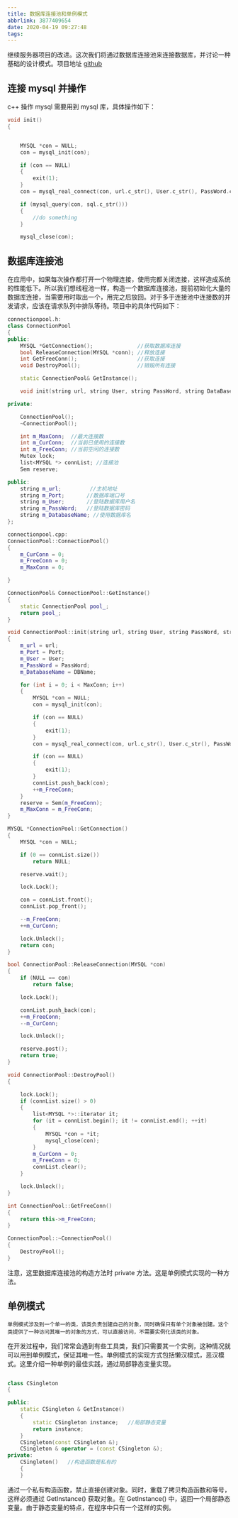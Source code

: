 ```yaml
---
title: 数据库连接池和单例模式
abbrlink: 3877409654
date: 2020-04-19 09:27:48
tags:
---
```


继续服务器项目的改进。这次我们将通过数据库连接池来连接数据库，并讨论一种基础的设计模式。项目地址 [github](https://github.com/mequanwei/wServer)
<!--more-->

## 连接 mysql 并操作
c++ 操作 mysql 需要用到 mysql 库，具体操作如下：
```c++
void init()
{


	MYSQL *con = NULL;
	con = mysql_init(con);

	if (con == NULL)
	{
		exit(1);
	}
	con = mysql_real_connect(con, url.c_str(), User.c_str(), PassWord.c_str(), DBName.c_str(), Port, NULL, 0);

    if (mysql_query(con, sql.c_str()))
	{
		//do something
	}

    mysql_close(con);
```

## 数据库连接池
在应用中，如果每次操作都打开一个物理连接，使用完都关闭连接，这样造成系统的性能低下。所以我们想线程池一样，构造一个数据库连接池，提前初始化大量的数据库连接，当需要用时取出一个，用完之后放回。对于多于连接池中连接数的并发请求，应该在请求队列中排队等待。项目中的具体代码如下：

```c++
connectionpool.h:
class ConnectionPool
{
public:
	MYSQL *GetConnection();				 //获取数据库连接
	bool ReleaseConnection(MYSQL *conn); //释放连接
	int GetFreeConn();					 //获取连接
	void DestroyPool();					 //销毁所有连接

	static ConnectionPool& GetInstance();

	void init(string url, string User, string PassWord, string DataBaseName, int Port, int MaxConn, int close_log);

private:

	ConnectionPool();
	~ConnectionPool();

	int m_MaxConn;  //最大连接数
	int m_CurConn;  //当前已使用的连接数
	int m_FreeConn; //当前空闲的连接数
	Mutex lock;
	list<MYSQL *> connList; //连接池
	Sem reserve;

public:
	string m_url;		  //主机地址
	string m_Port;		 //数据库端口号
	string m_User;		 //登陆数据库用户名
	string m_PassWord;	 //登陆数据库密码
	string m_DatabaseName; //使用数据库名
};

connectionpool.cpp:
ConnectionPool::ConnectionPool()
{
	m_CurConn = 0;
	m_FreeConn = 0;
	m_MaxConn = 0;

}

ConnectionPool& ConnectionPool::GetInstance()
{
	static ConnectionPool pool_;
	return pool_;
}

void ConnectionPool::init(string url, string User, string PassWord, string DBName, int Port, int MaxConn, int close_log)
{
	m_url = url;
	m_Port = Port;
	m_User = User;
	m_PassWord = PassWord;
	m_DatabaseName = DBName;

	for (int i = 0; i < MaxConn; i++)
	{
		MYSQL *con = NULL;
		con = mysql_init(con);

		if (con == NULL)
		{
			exit(1);
		}
		con = mysql_real_connect(con, url.c_str(), User.c_str(), PassWord.c_str(), DBName.c_str(), Port, NULL, 0);

		if (con == NULL)
		{
			exit(1);
		}
		connList.push_back(con);
		++m_FreeConn;
	}
	reserve = Sem(m_FreeConn);
	m_MaxConn = m_FreeConn;
}

MYSQL *ConnectionPool::GetConnection()
{
	MYSQL *con = NULL;

	if (0 == connList.size())
		return NULL;

	reserve.wait();

	lock.Lock();

	con = connList.front();
	connList.pop_front();

	--m_FreeConn;
	++m_CurConn;

	lock.Unlock();
	return con;
}

bool ConnectionPool::ReleaseConnection(MYSQL *con)
{
	if (NULL == con)
		return false;

	lock.Lock();

	connList.push_back(con);
	++m_FreeConn;
	--m_CurConn;

	lock.Unlock();

	reserve.post();
	return true;
}

void ConnectionPool::DestroyPool()
{

	lock.Lock();
	if (connList.size() > 0)
	{
		list<MYSQL *>::iterator it;
		for (it = connList.begin(); it != connList.end(); ++it)
		{
			MYSQL *con = *it;
			mysql_close(con);
		}
		m_CurConn = 0;
		m_FreeConn = 0;
		connList.clear();
	}

	lock.Unlock();
}

int ConnectionPool::GetFreeConn()
{
	return this->m_FreeConn;
}

ConnectionPool::~ConnectionPool()
{
	DestroyPool();
}
```

注意，这里数据库连接池的构造方法时 private 方法。这是单例模式实现的一种方法。

## 单例模式
```
单例模式涉及到一个单一的类，该类负责创建自己的对象，同时确保只有单个对象被创建。这个类提供了一种访问其唯一的对象的方式，可以直接访问，不需要实例化该类的对象。
```
在开发过程中，我们常常会遇到有些工具类，我们只需要其一个实例，这种情况就可以用到单例模式，保证其唯一性。单例模式的实现方式包括懒汉模式，恶汉模式。这里介绍一种单例的最佳实践，通过局部静态变量实现。
```c++

class CSingleton
{

public:
	static CSingleton & GetInstance()
	{
		static CSingleton instance;   //局部静态变量
		return instance;
	}
    CSingleton(const CSingleton &);
	CSingleton & operator = (const CSingleton &);
private:
	CSingleton()   //构造函数是私有的
    {
	}
```
通过一个私有构造函数，禁止直接创建对象。同时，重载了拷贝构造函数和等号，这样必须通过 GetInstance() 获取对象。在 GetInstance() 中，返回一个局部静态变量。由于静态变量的特点，在程序中只有一个这样的实例。


